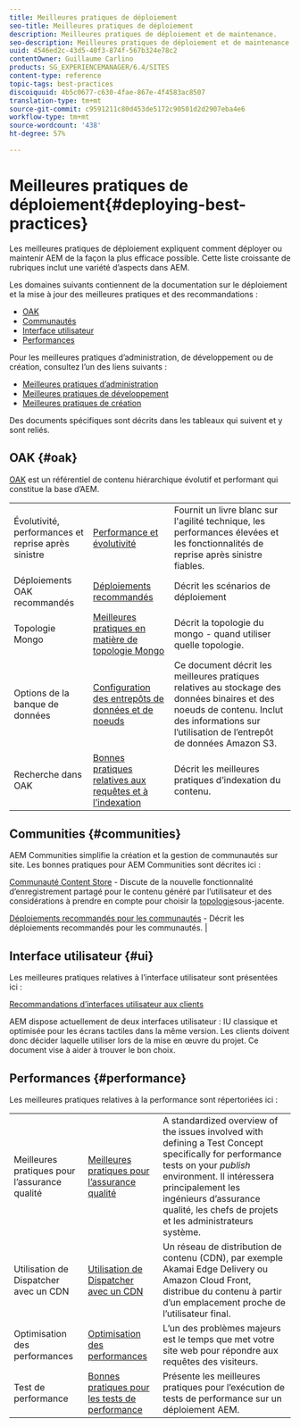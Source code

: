 ```yaml
---
title: Meilleures pratiques de déploiement
seo-title: Meilleures pratiques de déploiement
description: Meilleures pratiques de déploiement et de maintenance.
seo-description: Meilleures pratiques de déploiement et de maintenance.
uuid: 4546ed2c-43d5-40f3-874f-567b324e78c2
contentOwner: Guillaume Carlino
products: SG_EXPERIENCEMANAGER/6.4/SITES
content-type: reference
topic-tags: best-practices
discoiquuid: 4b5c0677-c630-4fae-867e-4f4583ac8507
translation-type: tm+mt
source-git-commit: c9591211c80d453de5172c90501d2d2907eba4e6
workflow-type: tm+mt
source-wordcount: '438'
ht-degree: 57%

---
```



# Meilleures pratiques de déploiement{#deploying-best-practices}

Les meilleures pratiques de déploiement expliquent comment déployer ou maintenir AEM de la façon la plus efficace possible. Cette liste croissante de rubriques inclut une variété d’aspects dans AEM.

Les domaines suivants contiennent de la documentation sur le déploiement et la mise à jour des meilleures pratiques et des recommandations :

* [OAK](#oak)
* [Communautés](#communities)
* [Interface utilisateur](#ui)
* [Performances](#performance)

Pour les meilleures pratiques d’administration, de développement ou de création, consultez l’un des liens suivants :

* [Meilleures pratiques d’administration](/help/sites-administering/administer-best-practices.md)
* [Meilleures pratiques de développement](/help/sites-developing/best-practices.md)
* [Meilleures pratiques de création](/help/sites-authoring/best-practices.md)

Des documents spécifiques sont décrits dans les tableaux qui suivent et y sont reliés.

## OAK {#oak}

[OAK](/help/sites-deploying/platform.md) est un référentiel de contenu hiérarchique évolutif et performant qui constitue la base d’AEM.

<table> 
 <tbody>
  <tr>
   <td><p>Évolutivité, performances et reprise après sinistre</p> </td> 
   <td><a href="/help/sites-deploying/performance.md">Performance et évolutivité</a></td> 
   <td>Fournit un livre blanc sur l'agilité technique, les performances élevées et les fonctionnalités de reprise après sinistre fiables.</td> 
  </tr>
  <tr>
   <td>Déploiements OAK recommandés</td> 
   <td><a href="/help/sites-deploying/recommended-deploys.md">Déploiements recommandés</a></td> 
   <td>Décrit les scénarios de déploiement</td> 
  </tr>
  <tr>
   <td>Topologie Mongo</td> 
   <td><a href="/help/sites-deploying/recommended-deploys.md">Meilleures pratiques en matière de topologie Mongo</a></td> 
   <td>Décrit la topologie du mongo - quand utiliser quelle topologie.</td> 
  </tr>
  <tr>
   <td>Options de la banque de données</td> 
   <td><a href="/help/sites-deploying/data-store-config.md">Configuration des entrepôts de données et de noeuds</a></td> 
   <td>Ce document décrit les meilleures pratiques relatives au stockage des données binaires et des noeuds de contenu. Inclut des informations sur l’utilisation de l’entrepôt de données Amazon S3.</td> 
  </tr>
  <tr>
   <td>Recherche dans OAK</td> 
   <td><a href="/help/sites-deploying/best-practices-for-queries-and-indexing.md">Bonnes pratiques relatives aux requêtes et à l’indexation</a><br /> </td> 
   <td>Décrit les meilleures pratiques d’indexation du contenu.</td> 
  </tr>
 </tbody>
</table>

## Communities {#communities}

AEM Communities simplifie la création et la gestion de communautés sur site. Les bonnes pratiques pour AEM Communities sont décrites ici :

[Communauté Content Store](/help/communities/working-with-srp.md) - Discute de la nouvelle fonctionnalité d’enregistrement partagé pour le contenu généré par l’utilisateur et des considérations à prendre en compte pour choisir la [topologie](/help/communities/topologies.md)sous-jacente.

[Déploiements recommandés pour les communautés](/help/sites-deploying/recommended-deploys.md#considerations-for-aem-communities) - Décrit les déploiements recommandés pour les communautés. |

## Interface utilisateur {#ui}

Les meilleures pratiques relatives à l’interface utilisateur sont présentées ici :

[Recommandations d’interfaces utilisateur aux clients](/help/sites-deploying/ui-recommendations.md)

AEM dispose actuellement de deux interfaces utilisateur : IU classique et optimisée pour les écrans tactiles dans la même version. Les clients doivent donc décider laquelle utiliser lors de la mise en œuvre du projet. Ce document vise à aider à trouver le bon choix.

## Performances {#performance}

Les meilleures pratiques relatives à la performance sont répertoriées ici :

<table> 
 <tbody>
  <tr>
   <td>Meilleures pratiques pour l’assurance qualité</td> 
   <td><a href="/help/sites-deploying/configuring-performance.md#best-practices-for-quality-assurance">Meilleures pratiques pour l’assurance qualité</a></td> 
   <td>A standardized overview of the issues involved with defining a Test Concept specifically for performance tests on your <em>publish</em> environment. Il intéressera principalement les ingénieurs d’assurance qualité, les chefs de projets et les administrateurs système.</td> 
  </tr>
  <tr>
   <td>Utilisation de Dispatcher avec un CDN </td> 
   <td><a href="https://helpx.adobe.com/experience-manager/dispatcher/using/dispatcher.html#using-dispatcher-with-a-cdn">Utilisation de Dispatcher avec un CDN </a></td> 
   <td>Un réseau de distribution de contenu (CDN), par exemple Akamai Edge Delivery ou Amazon Cloud Front, distribue du contenu à partir d’un emplacement proche de l’utilisateur final.</td> 
  </tr>
  <tr>
   <td>Optimisation des performances</td> 
   <td><a href="/help/sites-deploying/configuring-performance.md">Optimisation des performances</a></td> 
   <td>L’un des problèmes majeurs est le temps que met votre site web pour répondre aux requêtes des visiteurs.</td> 
  </tr>
  <tr>
   <td>Test de performance</td> 
   <td><a href="/help/sites-deploying/best-practices-for-performance-testing.md">Bonnes pratiques pour les tests de performance</a></td> 
   <td>Présente les meilleures pratiques pour l’exécution de tests de performance sur un déploiement AEM.<br /> </td> 
  </tr>
 </tbody>
</table>

